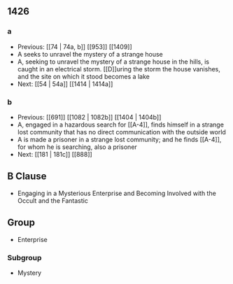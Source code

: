 ## 1426
### a
- Previous: [[74 | 74a, b]] [[953]] [[1409]] 
- A seeks to unravel the mystery of a strange house
- A, seeking to unravel the mystery of a strange house in the hills, is caught in an electrical storm. [[D]]uring the storm the house vanishes, and the site on which it stood becomes a lake
- Next: [[54 | 54a]] [[1414 | 1414a]] 

### b
- Previous: [[691]] [[1082 | 1082b]] [[1404 | 1404b]] 
- A, engaged in a hazardous search for [[A-4]], finds himself in a strange lost community that has no direct communication with the outside world
- A is made a prisoner in a strange lost community; and he finds [[A-4]], for whom he is searching, also a prisoner
- Next: [[181 | 181c]] [[888]] 

## B Clause
- Engaging in a Mysterious Enterprise and Becoming Involved with the Occult and the Fantastic

## Group
- Enterprise

### Subgroup
- Mystery

